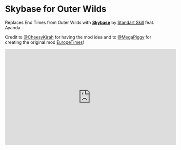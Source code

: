 # Skybase for Outer Wilds

Replaces End Times from Outer Wilds with [**Skybase**](https://www.youtube.com/watch?v=MinVUPVp_uc) by [Standart Skill](https://www.youtube.com/@StandartSkill) feat. Ayanda

Credit to [@CheesyKirah](https://github.com/CheesyKirah) for having the mod idea and to [@MegaPiggy](https://github.com/MegaPiggy) for creating the original mod [EuropeTimes](https://github.com/MegaPiggy/EuropeTimes)!

<iframe width="560" height="315" src="https://www.youtube-nocookie.com/embed/MinVUPVp_uc?si=wTRqkbiPOINkwJQH" title="YouTube video player" frameborder="0" allow="accelerometer; autoplay; clipboard-write; encrypted-media; gyroscope; picture-in-picture; web-share" allowfullscreen autoplay></iframe>